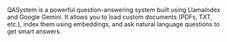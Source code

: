 QASystem is a powerful question-answering system built using LlamaIndex and Google Gemini. It allows you to load custom documents (PDFs, TXT, etc.), index them using embeddings, and ask natural language questions to get smart answers.
